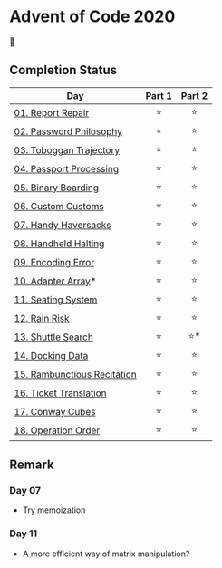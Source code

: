 # Advent of Code 2020

:christmas_tree:

## Completion Status

| Day | Part 1 | Part 2 |
| --- | :---: | :---: |
| [01. Report Repair](https://github.com/tsangsiu/Advent_of_Code/blob/main/2020/Day01/day01.rb) | :star: | :star: |
| [02. Password Philosophy](https://github.com/tsangsiu/Advent_of_Code/blob/main/2020/Day02/day02.rb) | :star: | :star: |
| [03. Toboggan Trajectory](https://github.com/tsangsiu/Advent_of_Code/blob/main/2020/Day03/day03.rb) | :star: | :star: |
| [04. Passport Processing](https://github.com/tsangsiu/Advent_of_Code/blob/main/2020/Day04/day04.rb) | :star: | :star: |
| [05. Binary Boarding](https://github.com/tsangsiu/Advent_of_Code/blob/main/2020/Day05/day05.rb) | :star: | :star: |
| [06. Custom Customs](https://github.com/tsangsiu/Advent_of_Code/blob/main/2020/Day06/day06.rb) | :star: | :star: |
| [07. Handy Haversacks](https://github.com/tsangsiu/Advent_of_Code/blob/main/2020/Day07/day07.rb) | :star: | :star: |
| [08. Handheld Halting](https://github.com/tsangsiu/Advent_of_Code/blob/main/2020/Day08/day08.rb) | :star: | :star: |
| [09. Encoding Error](https://github.com/tsangsiu/Advent_of_Code/blob/main/2020/Day09/day09.rb) | :star: | :star: |
| [10. Adapter Array](https://github.com/tsangsiu/Advent_of_Code/blob/main/2020/Day10/day10.rb)* | :star: | :star: |
| [11. Seating System](https://github.com/tsangsiu/Advent_of_Code/blob/main/2020/Day11/day11.rb) | :star: | :star: |
| [12. Rain Risk](https://github.com/tsangsiu/Advent_of_Code/blob/main/2020/Day12/day12.rb) | :star: | :star: |
| [13. Shuttle Search](https://github.com/tsangsiu/Advent_of_Code/blob/main/2020/Day13/day13.rb) | :star: | :star:* |
| [14. Docking Data](https://github.com/tsangsiu/Advent_of_Code/blob/main/2020/Day14/day14.rb) | :star: | :star: |
| [15. Rambunctious Recitation](https://github.com/tsangsiu/Advent_of_Code/blob/main/2020/Day15/day15.rb) | :star: | :star: |
| [16. Ticket Translation](https://github.com/tsangsiu/Advent_of_Code/blob/main/2020/Day16/day16.rb) | :star: | :star: |
| [17. Conway Cubes](https://github.com/tsangsiu/Advent_of_Code/blob/main/2020/Day17/day17.rb) | :star: | :star: |
| [18. Operation Order](https://github.com/tsangsiu/Advent_of_Code/blob/main/2020/Day18/day18.rb) | :star: | :star: |

## Remark

### Day 07

- Try memoization

### Day 11

- A more efficient way of matrix manipulation?
